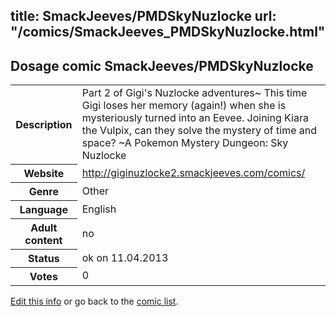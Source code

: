 title: SmackJeeves/PMDSkyNuzlocke
url: "/comics/SmackJeeves_PMDSkyNuzlocke.html"
---
Dosage comic SmackJeeves/PMDSkyNuzlocke
-----------------------------------------

<table class="comicinfo">
<tr>
<th>Description</th><td>Part 2 of Gigi's Nuzlocke adventures~ This time Gigi loses her memory (again!) when she is mysteriously turned into an Eevee. Joining Kiara the Vulpix, can they solve the mystery of time and space? ~A Pokemon Mystery Dungeon: Sky Nuzlocke</td>
</tr>
<tr>
<th>Website</th><td><a href="http://giginuzlocke2.smackjeeves.com/comics/">http://giginuzlocke2.smackjeeves.com/comics/</a></td>
</tr>
<tr>
<th>Genre</th><td>Other</td>
</tr>
<tr>
<th>Language</th><td>English</td>
</tr>
<tr>
<th>Adult content</th><td>no</td>
</tr>
<tr>
<th>Status</th><td>ok on 11.04.2013</td>
</tr>
<tr>
<th>Votes</th><td>0</div></td>
</tr>
</table>

[Edit this info](/comics/SmackJeeves_PMDSkyNuzlocke_edit.html) or go back to the [comic list](../comic-index.html).
